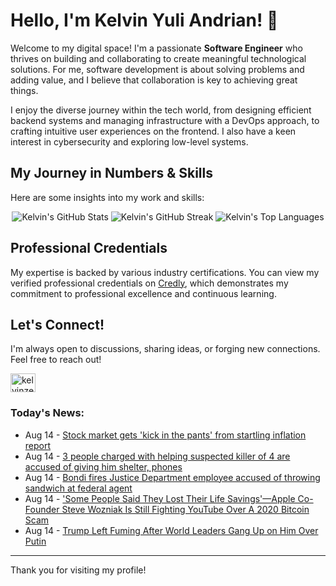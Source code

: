 # Hello, I'm Kelvin Yuli Andrian! 👋

Welcome to my digital space! I'm a passionate **Software Engineer** who thrives on building and collaborating to create meaningful technological solutions. For me, software development is about solving problems and adding value, and I believe that collaboration is key to achieving great things.

I enjoy the diverse journey within the tech world, from designing efficient backend systems and managing infrastructure with a DevOps approach, to crafting intuitive user experiences on the frontend. I also have a keen interest in cybersecurity and exploring low-level systems.

## My Journey in Numbers & Skills

Here are some insights into my work and skills:

<p align="center">
  <img src="https://github-readme-stats.vercel.app/api?username=kelvinzer0&show_icons=true&theme=radical" alt="Kelvin's GitHub Stats" />
  <img src="https://github-readme-streak-stats.herokuapp.com/?user=kelvinzer0&theme=radical" alt="Kelvin's GitHub Streak" />
  <img src="https://github-readme-stats.vercel.app/api/top-langs/?username=kelvinzer0&layout=compact&theme=radical" alt="Kelvin's Top Languages" />
</p>

## Professional Credentials

My expertise is backed by various industry certifications. You can view my verified professional credentials on [Credly](https://www.credly.com/users/kelvin-yuli-andrian/badges), which demonstrates my commitment to professional excellence and continuous learning.

## Let's Connect!

I'm always open to discussions, sharing ideas, or forging new connections. Feel free to reach out!

<p align="left">
    <a href="https://linkedin.com/in/kelvinzero" target="blank"><img align="center" src="https://cdn.jsdelivr.net/npm/simple-icons@3.0.1/icons/linkedin.svg" alt="kelvinzero" height="30" width="40" /></a>
</p>

### Today's News:

<!-- feed start -->
- Aug 14 - [Stock market gets 'kick in the pants' from startling inflation report](https://finance.yahoo.com/news/stock-market-gets-kick-pants-190801720.html)
- Aug 14 - [3 people charged with helping suspected killer of 4 are accused of giving him shelter, phones](https://www.yahoo.com/news/articles/3-people-charged-helping-suspected-174918109.html)
- Aug 14 - [Bondi fires Justice Department employee accused of throwing sandwich at federal agent](https://www.yahoo.com/news/articles/justice-department-fires-man-accused-162718745.html)
- Aug 14 - ['Some People Said They Lost Their Life Savings'—Apple Co-Founder Steve Wozniak Is Still Fighting YouTube Over A 2020 Bitcoin Scam](https://finance.yahoo.com/news/people-said-lost-life-savings-160103187.html)
- Aug 14 - [Trump Left Fuming After World Leaders Gang Up on Him Over Putin](https://www.yahoo.com/news/articles/trump-left-fuming-world-leaders-154852214.html)
<!-- feed end -->

---

Thank you for visiting my profile!